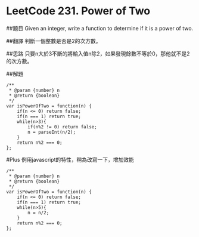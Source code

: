 # LeetCode 231. Power of Two

##題目
Given an integer, write a function to determine if it is a power of two.  

##翻譯
判斷一個整數是否是2的次方數。  

##思路
只要n大於3不斷的將輸入值n除2，如果發現餘數不等於0，那他就不是2的次方數。    
 
##解題
```
/**
 * @param {number} n
 * @return {boolean}
 */
var isPowerOfTwo = function(n) {
    if(n <= 0) return false;
    if(n === 1) return true;
    while(n>3){
        if(n%2 != 0) return false; 
        n = parseInt(n/2);
    }
    return n%2 === 0;
};
```

#Plus
例用javascript的特性，稍為改寫一下，增加效能
```
/**
 * @param {number} n
 * @return {boolean}
 */
var isPowerOfTwo = function(n) {
    if(n <= 0) return false;
    if(n === 1) return true;
    while(n>5){
        n = n/2;
    }
    return n%2 === 0;
};
```
